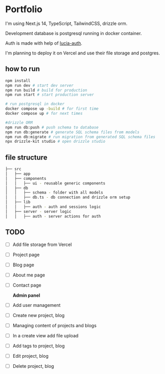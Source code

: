 # Portfolio

I'm using Next.js 14, TypeScript, TailwindCSS, drizzle orm.

Development database is postgresql running in docker container.

Auth is made with help of [lucia-auth](https://lucia-auth.com/sessions/cookies/nextjs).

I'm planning to deploy it on Vercel and use their file storage and postgres.

## how to run

```bash
npm install
npm run dev # start dev server
npm run build # build for production
npm run start # start production server

# run postgresql in docker
docker compose up -build # for first time
docker compose up # for next times

#drizzle ORM
npm run db:push # push schema to database
npm run db:generate # generate SQL schema files from models
npm run db:migrate # run migration from generated SQL schema files
npx drizzle-kit studio # open drizzle studio
```

## file structure

```bash
├── src
│   ├── app
│   ├── components
│   │   ├── ui - reusable generic components 
│   ├── db
│   │   ├── schema - folder with all models
│   │   ├── db.ts - db connection and drizzle orm setup
│   ├── lib
│   │   ├── auth - auth and sessions logic
│   ├── server - server logic
│   │   ├── auth - server actions for auth
```

## TODO

- [ ] Add file storage from Vercel
- [ ] Project page
- [ ] Blog page
- [ ] About me page
- [ ] Contact page

  **Admin panel**

- [ ] Add user management
- [ ] Create new project, blog
- [ ] Managing content of projects and blogs
- [ ] In a create view add file upload
- [ ] Add tags to project, blog
- [ ] Edit project, blog
- [ ] Delete project, blog
